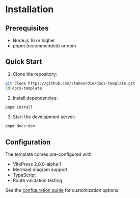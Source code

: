 # Installation

## Prerequisites

- Node.js 16 or higher
- pnpm (recommended) or npm

## Quick Start

1. Clone the repository:
```bash
git clone https://github.com/stakeordie/docs-template.git
cd docs-template
```

2. Install dependencies:
```bash
pnpm install
```

3. Start the development server:
```bash
pnpm docs:dev
```

## Configuration

The template comes pre-configured with:

- VitePress 2.0.0-alpha.1
- Mermaid diagram support
- TypeScript
- Route validation testing

See the [configuration guide](/guide/configuration) for customization options.
